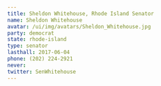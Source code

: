 ```yaml
---
title: Sheldon Whitehouse, Rhode Island Senator
name: Sheldon Whitehouse
avatar: /ui/img/avatars/Sheldon_Whitehouse.jpg
party: democrat
state: rhode-island
type: senator
lasthall: 2017-06-04
phone: (202) 224-2921
never: 
twitter: SenWhitehouse
---
```


